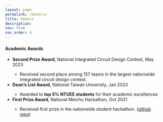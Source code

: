 ```yaml
---
layout: page
permalink: /honors/
title: Honors
description: 
nav: true
nav_order: 4
---
```


<h4>Academic Awards</h4>
<ul>
    <li><strong>Second Prize Award</strong>, National Integrated Circuit Design Contest, May 2023</li>
        <ul>
            <li> Received second place among 157 teams in the largest nationwide integrated circuit design contest.</li>
        </ul>
    <li><strong>Dean’s List Award</strong>, National Taiwan University, Jan 2023</li>
        <ul>
            <li> Awarded to <strong>top 5% NTUEE students</strong> for their academic excellences</li>
        </ul>
    <li><strong>First Prize Award</strong>, National Meichu Hackathon, Oct 2021</li>
        <ul>
            <li> Received first prize in the nationwide student hackathon. (<a href="https://github.com/NTUEE-325/hackthon">github repo</a>) </li>
        </ul> 
</ul>